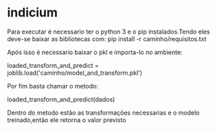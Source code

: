 # indicium

Para executar é necessario ter o python 3 e o pip instalados.Tendo eles deve-se baixar as bibliotecas com:
  pip install -r caminho/requisitos.txt
  
Após isso é necessario baixar o pkl e importa-lo no ambiente:
 
  loaded_transform_and_predict = joblib.load('caminho/model_and_transform.pkl')

Por fim basta chamar o metodo:
 
  loaded_transform_and_predict(dados)

Dentro do metodo estão as transformações necessarias e o modelo treinado,então ele retorna o valor previsto


